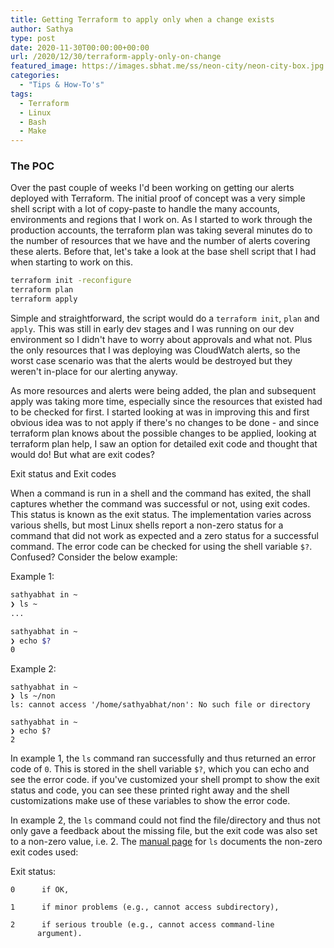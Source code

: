 ```yaml
---
title: Getting Terraform to apply only when a change exists
author: Sathya
type: post
date: 2020-11-30T00:00:00+00:00
url: /2020/12/30/terraform-apply-only-on-change
featured_image: https://images.sbhat.me/ss/neon-city/neon-city-box.jpg
categories:
  - "Tips & How-To's"
tags:
  - Terraform
  - Linux
  - Bash
  - Make
---
```


### The POC

Over the past couple of weeks I'd been working on getting our alerts deployed with Terraform. The initial proof of concept was a very simple shell script with a lot of copy-paste to handle the many accounts, environments and regions that I work on. As I started to work through the production accounts, the terraform plan was taking several minutes do to the number of resources that we have and the number of alerts covering these alerts. Before that, let's take a look at the base shell script that I had when starting to work on this. 

```bash
terraform init -reconfigure
terraform plan
terraform apply
```


Simple and straightforward, the script would do a `terraform init`, `plan` and `apply`. This was still in early dev stages and I was running on our dev environment so I didn't have to worry about approvals and what not. Plus the only resources that I was deploying was CloudWatch alerts, so the worst case scenario was that the alerts would be destroyed but they weren't in-place for our alerting anyway.

As more resources and alerts were being added, the plan and subsequent apply was taking more time, especially since the resources that existed had to be checked for first. I started looking at was in improving this and first obvious idea was to not apply if there's no changes to be done - and since terraform plan knows about the possible changes to be applied, looking at terraform plan help, I saw an option for detailed exit code and thought that would do! But what are exit codes?

Exit status and Exit codes

When a command is run in a shell and the command has exited, the shall captures whether the command was successful or not, using exit codes. This status is known as the exit status. The implementation varies across various shells, but most Linux shells report a non-zero status for a command that did not work as expected and a zero status for a successful command. The error code can be checked for using the shell variable `$?`. Confused? Consider the below example:

Example 1: 
```bash
sathyabhat in ~
❯ ls ~
...

sathyabhat in ~
❯ echo $?
0
```

Example 2:
```
sathyabhat in ~
❯ ls ~/non
ls: cannot access '/home/sathyabhat/non': No such file or directory

sathyabhat in ~
❯ echo $?
2
```

In example 1, the `ls` command ran successfully and thus returned an error code of `0`. This is stored in the shell variable `$?`, which you can echo and see the error code. if you've customized your shell prompt to show the exit status and code, you can see these printed right away and the shell customizations make use of these variables to show the error code.

In example 2, the `ls` command could not find the file/directory and thus not only gave a feedback about the missing file, but the exit code was also set to a non-zero value, i.e. 2. The [manual page](https://man7.org/linux/man-pages/man1/ls.1.html) for `ls` documents the non-zero exit codes used:


Exit status:

    0      if OK,

    1      if minor problems (e.g., cannot access subdirectory),

    2      if serious trouble (e.g., cannot access command-line
          argument).


